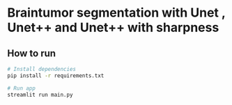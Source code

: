 # Braintumor segmentation with Unet , Unet++ and Unet++ with sharpness

## How to run

```bash
# Install dependencies
pip install -r requirements.txt

# Run app
streamlit run main.py
```
